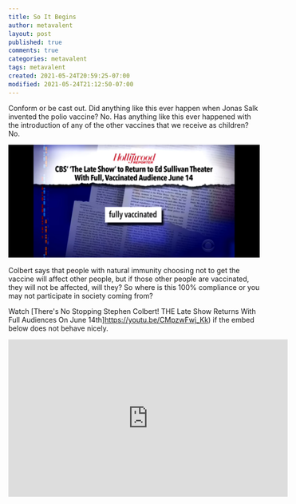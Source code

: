 ```yaml
---
title: So It Begins
author: metavalent
layout: post
published: true
comments: true
categories: metavalent
tags: metavalent
created: 2021-05-24T20:59:25-07:00
modified: 2021-05-24T21:12:50-07:00
---
```


Conform or be cast out. Did anything like this ever happen when Jonas Salk invented the polio vaccine? No. Has anything like this ever happened with the introduction of any of the other vaccines that we receive as children? No.

![Image](/assets/images/image_picker2319082579329700371.jpg)

Colbert says that people with natural immunity choosing not to get the vaccine will affect other people, but if those other people are vaccinated, they will not be affected, will they? So where is this 100% compliance or you may not participate in society coming from?

Watch [There's No Stopping Stephen Colbert! THE Late Show Returns With Full Audiences On June 14th]https://youtu.be/CMpzwFwj_Kk) if the embed below does not behave nicely. 

<div class="embed-container"><iframe width="560" height="315" src="https://www.youtube.com/embed/CMpzwFwj_Kk" title="YouTube video player" frameborder="0" allow="accelerometer; autoplay; clipboard-write; encrypted-media; gyroscope; picture-in-picture" allowfullscreen></iframe></div>

